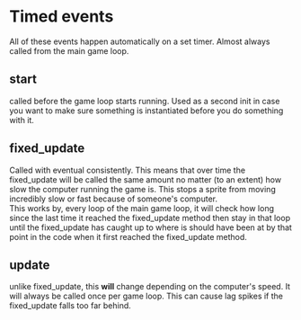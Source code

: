 # Timed events
All of these events happen automatically on a set timer. Almost always called from the main game loop.
## start
called before the game loop starts running. Used as a second init in case you want to make sure something is instantiated before you do something with it. 
## fixed_update
Called with eventual consistently. This means that over time the fixed_update will be called the same amount no matter (to an extent) how slow the computer running the game is. This stops a sprite from moving incredibly slow or fast because of someone's computer. <br />
This works by, every loop of the main game loop, it will check how long since the last time it reached the fixed_update method then stay in that loop until the fixed_update has caught up to where is should have been at by that point in the code when it first reached the fixed_update method. 
## update 
unlike fixed_update, this __will__ change depending on the computer's speed. It will always be called once per game loop. This can cause lag spikes if the fixed_update falls too far behind. 